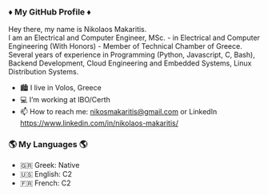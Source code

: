 ### ♦️ My GitHub Profile ♦️

Hey there, my name is Nikolaos Makaritis. <br />I am an Electrical and Computer Engineer, MSc. - in Electrical and Computer Engineering (With Honors) - Member of Technical Chamber of Greece.<br />
Several years of experience in Programming (Python, Javascript, C, Bash), Backend Development, Cloud Engineering and Embedded Systems, Linux Distribution Systems.

- 🏙️ I live in Volos, Greece
- 💻 I’m working at IBO/Certh
- 📫 How to reach me: nikosmakaritis@gmail.com or LinkedIn https://www.linkedin.com/in/nikolaos-makaritis/

### 🌎 My Languages 🌎

- 🇬🇷 Greek: Native
- 🇺🇸 English: C2
- 🇫🇷 French: C2
